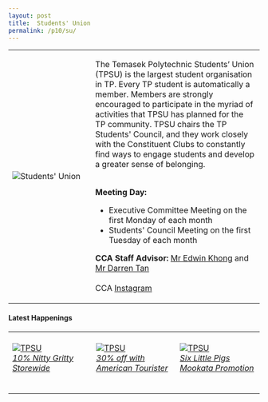 ```yaml
---
layout: post
title:  Students' Union
permalink: /p10/su/
---
```


<div>
    <table>
        <tr>
            <td style="width:33%"><image src="{{site.baseurl}}/images/CCA_su.jpg" style="display:block;margin-left:auto;margin-right:auto;" alt="Students' Union"></image></td>
            <td>
                <p>
                    The Temasek Polytechnic Students’ Union (TPSU) is the largest student organisation in TP. Every TP student is automatically a member. Members are strongly encouraged to participate in the myriad of activities that TPSU has planned for the TP community. TPSU chairs the TP Students' Council, and they work closely with the Constituent Clubs to constantly find ways to engage students and develop a greater sense of belonging.<br>
                    <br>
                </p>
                <p>
                    <b>Meeting Day:</b><br>
                    <ul>
                        <li>Executive Committee Meeting on the first Monday of each month</li>
                        <li>Students' Council Meeting on the first Tuesday of each month</li>
                    </ul>
                </p>
                <p>
                    <b>CCA Staff Advisor:</b> <a href="mailto:Edwin_KHONG@tp.edu.sg">Mr Edwin Khong</a> and <a href="mailto:Darren_TAN@tp.edu.sg">Mr Darren Tan</a><br>
                    <br>
                    CCA <a href="https://www.instagram.com/tpsuonline">Instagram</a>
                </p>
            </td>
        </tr>
    </table>
</div>

#### Latest Happenings

<div>
    <table>
        <tr>
            <td style="width:33%"><br>
                <a href="https://www.instagram.com/p/CO1bZKSn9z1/">
                    <image src="{{site.baseurl}}/images/CCA-su-ig4.png" style="display:block;margin-left:auto;margin-right:auto;" alt="TPSU">
                    <h6 style="margin-top:0%">10% Nitty Gritty Storewide</h6>
                    </image>
                </a>
            </td>
            <td style="width:33%"><br>
                <a href="https://www.instagram.com/p/COUbHZUHtfZ/">
                    <image src="{{site.baseurl}}/images/CCA-su-ig5.png" style="display:block;margin-left:auto;margin-right:auto;" alt="TPSU">
                    <h6 style="margin-top:0%">30% off with American Tourister </h6>
                    </image>
                </a>
            </td>
            <td style="width:33%"><br>
                <a href="https://www.instagram.com/p/CMRcjVRHin6/">
                    <image src="{{site.baseurl}}/images/CCA-su-ig6.png" style="display:block;margin-left:auto;margin-right:auto;" alt="TPSU">
                    <h6 style="margin-top:0%">Six Little Pigs Mookata Promotion</h6>
                    </image>
                </a>
            </td>
        </tr>
    </table>
</div>
